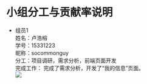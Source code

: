 
# 小组分工与贡献率说明

- 组员1  
姓名：卢浩榕   
学号：15331223   
昵称：socommonguy   
分工：项目调研，需求分析，前端页面开发  
完成工作： 完成了需求分析，开发了“我的信息”页面。   
![][1]

[1]:images/lhr-1.png
